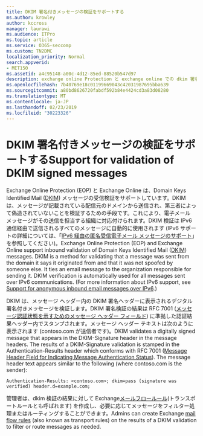 ```yaml
---
title: DKIM 署名付きメッセージの検証をサポートする
ms.author: krowley
author: kccross
manager: laurawi
ms.audience: ITPro
ms.topic: article
ms.service: O365-seccomp
ms.custom: TN2DMC
localization_priority: Normal
search.appverid:
- MET150
ms.assetid: a4c95148-a00c-4d12-85ed-88520b547d97
description: exchange online Protection と exchange online での dkim 署名付きメッセージの検証について
ms.openlocfilehash: 7b40769e18c01199669043c42031987695bba639
ms.sourcegitcommit: a80bd8626720fabdf592b84e4424cd3a83d08280
ms.translationtype: MT
ms.contentlocale: ja-JP
ms.lasthandoff: 02/23/2019
ms.locfileid: "30223326"
---
```

# <a name="support-for-validation-of-dkim-signed-messages"></a><span data-ttu-id="ea00c-103">DKIM 署名付きメッセージの検証をサポートする</span><span class="sxs-lookup"><span data-stu-id="ea00c-103">Support for validation of DKIM signed messages</span></span>

<span data-ttu-id="ea00c-p101">Exchange Online Protection (EOP) と Exchange Online は、Domain Keys Identified Mail ([DKIM](https://www.rfc-editor.org/rfc/rfc6376.txt)) メッセージの受信検証をサポートしています。DKIM は、メッセージが記載されている配信元のドメインから送信され、第三者によって偽造されていないことを検証するための手段です。これにより、電子メール メッセージがその送信を担当する組織に対応付けられます。DKIM 検証は IPv6 通信経由で送信されるすべてのメッセージに自動的に使用されます (IPv6 サポートの詳細については、「[IPv6 経由の匿名受信電子メール メッセージのサポート](support-for-anonymous-inbound-email-messages-over-ipv6.md)」を参照してください)。</span><span class="sxs-lookup"><span data-stu-id="ea00c-p101">Exchange Online Protection (EOP) and Exchange Online support inbound validation of Domain Keys Identified Mail ([DKIM](https://www.rfc-editor.org/rfc/rfc6376.txt)) messages. DKIM is a method for validating that a message was sent from the domain it says it originated from and that it was not spoofed by someone else. It ties an email message to the organization responsible for sending it. DKIM verification is automatically used for all messages sent over IPv6 communications. (For more information about IPv6 support, see [Support for anonymous inbound email messages over IPv6](support-for-anonymous-inbound-email-messages-over-ipv6.md).)</span></span>
  
<span data-ttu-id="ea00c-p102">DKIM は、メッセージ ヘッダー内の DKIM 署名ヘッダーに表示されるデジタル署名付きメッセージを検証します。DKIM 署名検証の結果は RFC 7001 ([メッセージ認証状態を示すためのメッセージ ヘッダー フィールド](https://www.rfc-editor.org/rfc/rfc7001.txt)) に準拠した認証結果ヘッダー内でスタンプされます。メッセージ ヘッダー テキストは次のように表示されます (contoso.com が送信者です)。</span><span class="sxs-lookup"><span data-stu-id="ea00c-p102">DKIM validates a digitally signed message that appears in the DKIM-Signature header in the message headers. The results of a DKIM-Signature validation is stamped in the Authentication-Results header which conforms with RFC 7001 ([Message Header Field for Indicating Message Authentication Status](https://www.rfc-editor.org/rfc/rfc7001.txt)). The message header text appears similar to the following (where contoso.com is the sender):</span></span>
  
 `Authentication-Results: <contoso.com>; dkim=pass (signature was verified) header.d=example.com;`
  
<span data-ttu-id="ea00c-112">管理者は、dkim 検証の結果に対して Exchange[メールフロールール](http://technet.microsoft.com/library/743bd525-0ca2-426d-b76c-b4a052bc8886.aspx)(トランスポートルールとも呼ばれます) を作成し、必要に応じてメッセージをフィルター処理またはルーティングすることができます。</span><span class="sxs-lookup"><span data-stu-id="ea00c-112">Admins can create Exchange [mail flow rules](http://technet.microsoft.com/library/743bd525-0ca2-426d-b76c-b4a052bc8886.aspx) (also known as transport rules) on the results of a DKIM validation to filter or route messages as needed.</span></span> 
  

